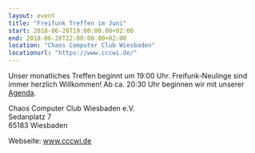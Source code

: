 ```yaml
---
layout: event
title: "Freifunk Treffen im Juni"
start: 2018-06-28T19:00:00.00+02:00
end: 2018-06-28T22:00:00.00+02:00
location: "Chaos Computer Club Wiesbaden"
locationurl: "https://www.cccwi.de/"
---
```


Unser monatliches Treffen beginnt um 19:00 Uhr. Freifunk-Neulinge sind immer herzlich Willkommen!
Ab ca. 20:30 Uhr beginnen wir mit unserer <a href="https://pad.freifunk-mwu.de/p/ffwi_treffen">Agenda</a>.

Chaos Computer Club Wiesbaden e.V.<br>
Sedanplatz 7<br>
65183 Wiesbaden

Webseite: <a href="https://www.cccwi.de">www.cccwi.de</a>
